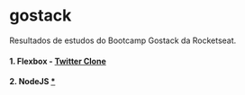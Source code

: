 # gostack
Resultados de estudos do Bootcamp Gostack da Rocketseat.

#### 1. Flexbox - <a href="https://github.com/edn9/gostack/tree/master/flexbox">Twitter Clone</a>
#### 2. NodeJS <a href="https://github.com/edn9/gostack/tree/master/nodejs">*</a>
